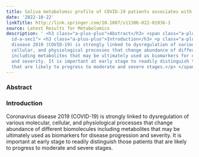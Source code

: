```yaml
---
title: Saliva metabolomic profile of COVID-19 patients associates with disease severity
date: '2022-10-22'
linkTitle: http://link.springer.com/10.1007/s11306-022-01936-1
source: Latest Results for Metabolomics
description: ' <h3 class="a-plus-plus">Abstract</h3> <span class="a-plus-plus abstract-section
  id-a-sec1"> <h3 class="a-plus-plus">Introduction</h3> <p class="a-plus-plus">Coronavirus
  disease 2019 (COVID-19) is strongly linked to dysregulation of various molecular,
  cellular, and physiological processes that change abundance of different biomolecules
  including metabolites that may be ultimately used as biomarkers for disease progression
  and severity. It is important at early stage to readily distinguish those patients
  that are likely to progress to moderate and severe stages.</p> </span> <span ...'
---
```

 <h3 class="a-plus-plus">Abstract</h3> <span class="a-plus-plus abstract-section id-a-sec1"> <h3 class="a-plus-plus">Introduction</h3> <p class="a-plus-plus">Coronavirus disease 2019 (COVID-19) is strongly linked to dysregulation of various molecular, cellular, and physiological processes that change abundance of different biomolecules including metabolites that may be ultimately used as biomarkers for disease progression and severity. It is important at early stage to readily distinguish those patients that are likely to progress to moderate and severe stages.</p> </span> <span ...